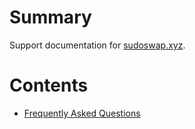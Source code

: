 # Summary
Support documentation for [sudoswap.xyz](https://sudoswap.xyz). 

# Contents
- [Frequently Asked Questions](https://github.com/sukoneck/sudoswap-support/blob/main/faq.md)